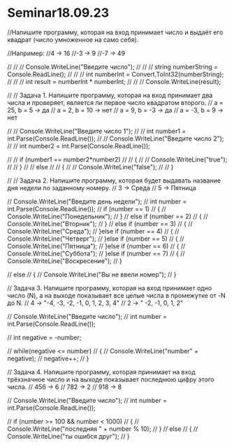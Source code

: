 # Seminar18.09.23

//Напишите программу, которая на вход принимает число и выдаёт его квадрат (число умноженное на само себя).

//Например:
//4 -> 16 
//-3 -> 9 
//-7 -> 49


// // // Console.WriteLine("Введите число");
// // // string numberString = Console.ReadLine();
// // // int numberInt = Convert.ToInt32(numberString);
// // // int result = numberInt * numberInt;
// // // Console.WriteLine(result);


// // Задача 1. Напишите программу, которая на вход принимает два числа и проверяет, является ли первое число квадратом второго.
// a = 25, b = 5 -> да 
// a = 2, b = 10 -> нет 
// a = 9, b = -3 -> да 
// a = -3, b = 9 -> нет


// // Console.WriteLine("Введите число 1");
// // int number1 = int.Parse(Console.ReadLine());
// // Console.WriteLine("Введите число 2");
// // int number2 = int.Parse(Console.ReadLine());

// // if (number1 == number2*number2)
// // {
// // Console.WriteLine("true");
// // }
// // else
// // {
// // Console.WriteLine("false");
// // }


// // Задача 2. Напишите программу, которая будет выдавать название дня недели по заданному номеру.
// 	3 -> Среда 
// 5 -> Пятница


// Console.WriteLine("Введите день недели");
// int number = int.Parse(Console.ReadLine());
// if (number == 1)
// {
//     Console.WriteLine("Понедельник");
// }
// else if (number == 2)
// {
//     Console.WriteLine("Вторник");
// }
// else if (number == 3)
// {
//     Console.WriteLine("Среда");
// }else if (number == 4)
// {
//     Console.WriteLine("Четверг");
// }else if (number == 5)
// {
//     Console.WriteLine("Пятница");
// }else if (number == 6)
// {
//     Console.WriteLine("Суббота");
// }else if (number == 7)
// {
//     Console.WriteLine("Воскресение");
// }

// else
// {
//     Console.WriteLine("Вы не ввели номер");
// }

// Задача 3. Напишите программу, которая на вход принимает одно число (N), а на выходе показывает все целые числа в промежутке от -N до N.
// 4 -> "-4, -3, -2, -1, 0, 1, 2, 3, 4" 
// 2 -> " -2, -1, 0, 1, 2"


//  Console.WriteLine("Введите число");
//  int number = int.Parse(Console.ReadLine());

//  int negative = -number;

//  while(negative <= number)
//  {
//     Console.WriteLine("number" + negative);
//     negative++;
//  }


// Задача 4. Напишите программу, которая принимает на вход трёхзначное число и на выходе показывает последнюю цифру этого числа.
// 456 -> 6
// 782 -> 2
// 918 -> 8

// Console.WriteLine("Введите число");
// int number = int.Parse(Console.ReadLine());

// if (number >= 100 && number < 1000)
// {
// Console.WriteLine("последняя " + number % 10);
// }
// else
// {
//     Console.WriteLine("ты ошибся друг");
// }



